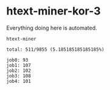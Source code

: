# htext-miner-kor-3

Everything doing here is automated.

```
htext-miner

total: 511/9855 (5.185185185185185%)

job0: 93
job1: 107
job2: 102
job3: 108
job4: 101
```